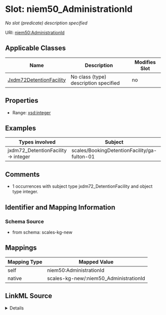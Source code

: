 

# Slot: niem50_AdministrationId


_No slot (predicate) description specified_





URI: [niem50:AdministrationId](http://release.niem.gov/niem/niem-core/5.0/AdministrationId)



<!-- no inheritance hierarchy -->





## Applicable Classes

| Name | Description | Modifies Slot |
| --- | --- | --- |
| [Jxdm72DetentionFacility](../classes/Jxdm72DetentionFacility.md) | No class (type) description specified |  no  |







## Properties

* Range: [xsd:integer](http://www.w3.org/2001/XMLSchema#integer)






## Examples

| Types involved | Subject | Predicate | Object |
| --- | --- | --- | --- |
| jxdm72_DetentionFacility → integer | scales/BookingDetentionFacility/ga-fulton-01 | niem50:AdministrationId | 1 |


## Comments

* 1 occurrences with subject type jxdm72_DetentionFacility and object type integer.

## Identifier and Mapping Information







### Schema Source


* from schema: scales-kg-new




## Mappings

| Mapping Type | Mapped Value |
| ---  | ---  |
| self | niem50:AdministrationId |
| native | scales-kg-new/:niem50_AdministrationId |




## LinkML Source

<details>

```yaml
name: niem50_AdministrationId
description: No slot (predicate) description specified
comments:
- 1 occurrences with subject type jxdm72_DetentionFacility and object type integer.
examples:
- description: jxdm72_DetentionFacility → integer
  object:
    example_object: '1'
    example_object_type: integer
    example_predicate: niem50:AdministrationId
    example_subject: scales/BookingDetentionFacility/ga-fulton-01
    example_subject_type: jxdm72_DetentionFacility
from_schema: scales-kg-new
rank: 1000
slot_uri: niem50:AdministrationId
alias: niem50_AdministrationId
domain_of:
- jxdm72_DetentionFacility
range: integer

```
</details>